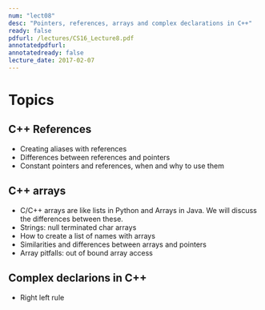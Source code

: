 ```yaml
---
num: "lect08"
desc: "Pointers, references, arrays and complex declarations in C++"
ready: false
pdfurl: /lectures/CS16_Lecture8.pdf
annotatedpdfurl: 
annotatedready: false
lecture_date: 2017-02-07 
---
```


# Topics


## C++ References
* Creating aliases with references
* Differences between references and pointers
* Constant pointers and references, when and why to use them

## C++ arrays
* C/C++ arrays are like lists in Python and Arrays in Java. We will discuss the differences between these.
* Strings: null terminated char arrays
* How to create a list of names with arrays
* Similarities and differences between arrays and pointers
* Array pitfalls: out of bound array access


## Complex declarions in C++
* Right left rule


